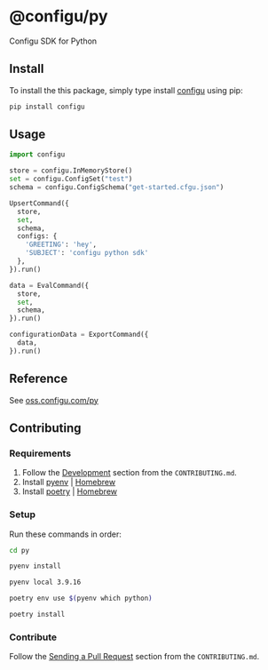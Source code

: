 # @configu/py

Configu SDK for Python

## Install

To install the this package, simply type install [configu](https://pypi.org/project/configu/) using pip:

```bash
pip install configu
```

## Usage

```py
import configu

store = configu.InMemoryStore()
set = configu.ConfigSet("test")
schema = configu.ConfigSchema("get-started.cfgu.json")

UpsertCommand({
  store,
  set,
  schema,
  configs: {
    'GREETING': 'hey',
    'SUBJECT': 'configu python sdk'
  },
}).run()

data = EvalCommand({
  store,
  set,
  schema,
}).run()

configurationData = ExportCommand({
  data,
}).run()
```

## Reference

See [oss.configu.com/py](https://oss.configu.com/py/configu.html)

## Contributing

### Requirements

1. Follow the [Development](https://github.com/configu/configu/blob/main/CONTRIBUTING.md#development) section from the `CONTRIBUTING.md`.
2. Install [pyenv](https://github.com/pyenv/pyenv) | [Homebrew](https://formulae.brew.sh/formula/pyenv)
3. Install [poetry](https://python-poetry.org/) | [Homebrew](https://formulae.brew.sh/formula/poetry)

### Setup

Run these commands in order:

```bash
cd py
```

```bash
pyenv install
```

```bash
pyenv local 3.9.16
```

```bash
poetry env use $(pyenv which python)
```

```bash
poetry install
```

### Contribute

Follow the [Sending a Pull Request](https://github.com/configu/configu/blob/main/CONTRIBUTING.md#sending-a-pull-request) section from the `CONTRIBUTING.md`.
